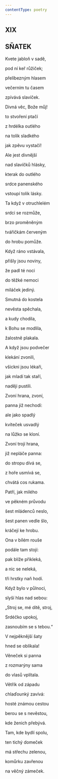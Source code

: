 ```yaml
---
contentType: poetry
---
```


<section>

## XIX  

## SŇATEK

Kvete jabloň v sadě,  

pod ní keř růžiček;

přelíbezným hlasem

večerním tu časem

zpívává slavíček.

</section>

<section>

Divná věc, Bože můj!

to stvoření ptačí

z hrdélka outlého

na tolik sladkého

jak zpěvu vystačí!

</section>

<section>

Ale jest divnější

nad slavíčků hlásky,

kterak do outlého

srdce panenského

vstoupí tolik lásky.

</section>

<section>

Ta když v otruchlelém

srdci se rozmůže,

brzo proměněným

tvářičkám červeným

do hrobu pomůže.

</section>

<section>

Když ráno vstávala,

přišly jsou noviny,

že padl té noci

do těžké nemoci

miláček jediný.

</section>

<section>

Smutná do kostela

nevěsta spěchala,

a kudy chodila,

k Bohu se modlila,

žalostně plakala.

</section>

<section>

A když jsou podvečer

klekání zvonili,

všickni jsou lékaři,

jak mladí tak staří,

naději pustili.

</section>

<section>

Zvoní hrana, zvoní,

panna již nechodí:

ale jako spadlý

kvíteček usvadlý

na lůžko se kloní.

</section>

<section>

Zvoní trojí hrana,

již nepláče panna:

do stropu dívá se,

z hoře usmívá se,

chvátá cos rukama.

</section>

<section>

Patří, jak milého

ve pěkném průvodu

šest mládenců neslo,

šest panen vedle šlo,

kráčejí ke hrobu.

Ona v bílém rouše

podále tam stojí:

pak blíže přikleká,

a nic se neleká,

tři hrstky naň hodí.

</section>

<section>

Když bylo v půlnoci,

slyší hlas nad sebou:

„Stroj se, mé dítě, stroj,

Srdéčko upokoj,

zasnoubím se s tebou.“

</section>

<section>

V nejpěknější šaty

hned se oblíkala!

Věneček si panna

z rozmarýny sama

do vlasů vplítala.

</section>

<section>

Větřík od západu

chlaďounký zavívá:

hosté známou cestou

berou se s nevěstou,

kde ženich přebývá.

</section>

<section>

Tam, kde bydlí spolu,

ten tichý domeček

má střechu zelenou,

komůrku zavřenou

na věčný zámeček.

</section>
